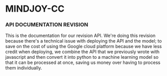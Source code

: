 # MINDJOY-CC
### API DOCUMENTATION REVISION
This is the documentation for our revision API. We're doing this revision because there's a technical issue with deploying the API and the model; to save on the cost of using the Google cloud platform because we have less credit when deploying, we combine the API that we previously wrote with javascript and then convert it into python to a machine learning model so that it can be processed at once, saving us money over having to process them individually.
